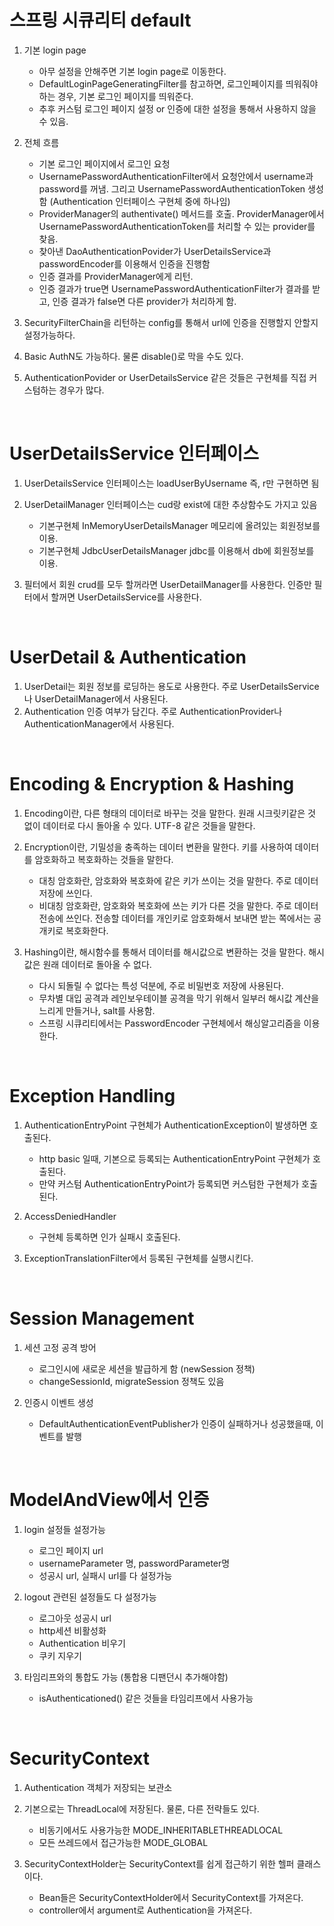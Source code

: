 <h1>스프링 시큐리티 default</h1>

1. 기본 login page
   - 아무 설정을 안해주면 기본 login page로 이동한다.
   - DefaultLoginPageGeneratingFilter를 참고하면, 로그인페이지를 띄워줘야하는 경우, 기본 로그인 페이지를 띄워준다.
   - 추후 커스텀 로그인 페이지 설정 or 인증에 대한 설정을 통해서 사용하지 않을 수 있음.
  
2. 전체 흐름
   - 기본 로그인 페이지에서 로그인 요청
   - UsernamePasswordAuthenticationFilter에서 요청안에서 username과 password를 꺼냄. 그리고 UsernamePasswordAuthenticationToken 생성함 (Authentication 인터페이스 구현체 중에 하나임)
   - ProviderManager의 authentivate() 메서드를 호출. ProviderManager에서 UsernamePasswordAuthenticationToken를 처리할 수 있는 provider를 찾음.
   - 찾아낸 DaoAuthenticationPovider가 UserDetailsService과 passwordEncoder를 이용해서 인증을 진행함
   - 인증 결과를 ProviderManager에게 리턴.
   - 인증 결과가 true면 UsernamePasswordAuthenticationFilter가 결과를 받고, 인증 결과가 false면 다른 provider가 처리하게 함.

3. SecurityFilterChain을 리턴하는 config를 통해서 url에 인증을 진행할지 안할지 설정가능하다.

4. Basic AuthN도 가능하다. 물론 disable()로 막을 수도 있다.

5. AuthenticationPovider or UserDetailsService 같은 것들은 구현체를 직접 커스텀하는 경우가 많다.
<br>

<h1>UserDetailsService 인터페이스</h1>

1. UserDetailsService 인터페이스는 loadUserByUsername 즉, r만 구현하면 됨

2. UserDetailManager 인터페이스는 cud랑 exist에 대한 추상함수도 가지고 있음
   - 기본구현체 InMemoryUserDetailsManager 메모리에 올려있는 회원정보를 이용.
   - 기본구현체 JdbcUserDetailsManager jdbc를 이용해서 db에 회원정보를 이용.

3. 필터에서 회원 crud를 모두 할꺼라면 UserDetailManager를 사용한다. 인증만 필터에서 할꺼면 UserDetailsService를 사용한다.
<br>

<h1>UserDetail & Authentication</h1>

1. UserDetail는 회원 정보를 로딩하는 용도로 사용한다. 주로 UserDetailsService나 UserDetailManager에서 사용된다.
2. Authentication 인증 여부가 담긴다. 주로 AuthenticationProvider나 AuthenticationManager에서 사용된다.
<br>

<h1>Encoding & Encryption & Hashing</h1>

1. Encoding이란, 다른 형태의 데이터로 바꾸는 것을 말한다. 원래 시크릿키같은 것 없이 데이터로 다시 돌아올 수 있다. UTF-8 같은 것들을 말한다.

2. Encryption이란, 기밀성을 충족하는 데이터 변환을 말한다. 키를 사용하여 데이터를 암호화하고 복호화하는 것들을 말한다.
   - 대칭 암호화란, 암호화와 복호화에 같은 키가 쓰이는 것을 말한다. 주로 데이터 저장에 쓰인다.
   - 비대칭 암호화란, 암호화와 복호화에 쓰는 키가 다른 것을 말한다. 주로 데이터 전송에 쓰인다. 전송할 데이터를 개인키로 암호화해서 보내면 받는 쪽에서는 공개키로 복호화한다.

3. Hashing이란, 해시함수를 통해서 데이터를 해시값으로 변환하는 것을 말한다. 해시값은 원래 데이터로 돌아올 수 없다.
   - 다시 되돌릴 수 없다는 특성 덕분에, 주로 비밀번호 저장에 사용된다.
   - 무차별 대입 공격과 레인보우테이블 공격을 막기 위해서 일부러 해시값 계산을 느리게 만들거나, salt를 사용함.
   - 스프링 시큐리티에서는 PasswordEncoder 구현체에서 해싱알고리즘을 이용한다.
<br>

<h1>Exception Handling</h1>

1. AuthenticationEntryPoint 구현체가 AuthenticationException이 발생하면 호출된다.
   - http basic 일때, 기본으로 등록되는 AuthenticationEntryPoint 구현체가 호출된다.
   - 만약 커스텀 AuthenticationEntryPoint가 등록되면 커스텀한 구현체가 호출된다.

2. AccessDeniedHandler
   - 구현체 등록하면 인가 실패시 호출된다.
  
3. ExceptionTranslationFilter에서 등록된 구현체를 실행시킨다.
<br>

<h1>Session Management</h1>

1. 세션 고정 공격 방어
   - 로그인시에 새로운 세션을 발급하게 함 (newSession 정책)
   - changeSessionId, migrateSession 정책도 있음

2. 인증시 이벤트 생성
   - DefaultAuthenticationEventPublisher가 인증이 실패하거나 성공했을때, 이벤트를 발행
<br>

<h1> ModelAndView에서 인증 </h1>

1. login 설정들 설정가능
   - 로그인 페이지 url
   - usernameParameter 명, passwordParameter명
   - 성공시 url, 실패시 url를 다 설정가능

2. logout 관련된 설정들도 다 설정가능
   - 로그아웃 성공시 url
   - http세션 비활성화
   - Authentication 비우기
   - 쿠키 지우기

3. 타임리프와의 통합도 가능 (통합용 디팬던시 추가해야함)
   - isAuthenticationed() 같은 것들을 타임리프에서 사용가능
<br>

<h1>SecurityContext</h1>

1. Authentication 객체가 저장되는 보관소

2. 기본으로는 ThreadLocal에 저장된다. 물론, 다른 전략들도 있다.
   - 비동기에서도 사용가능한 MODE_INHERITABLETHREADLOCAL
   - 모든 쓰레드에서 접근가능한 MODE_GLOBAL

3. SecurityContextHolder는 SecurityContext를 쉽게 접근하기 위한 헬퍼 클래스이다.
   - Bean들은 SecurityContextHolder에서 SecurityContext를 가져온다.
   - controller에서 argument로 Authentication을 가져온다.

